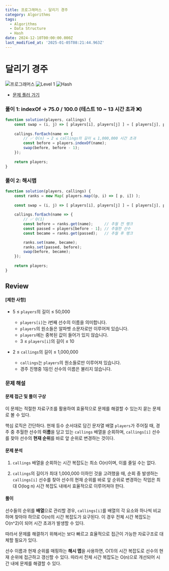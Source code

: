 ```yaml
---
title: 프로그래머스 - 달리기 경주
category: Algorithms
tags:
  - Algorithms
  - Data Structure
  - Hash
date: 2024-12-10T00:00:00.000Z
last_modified_at: '2025-01-05T08:21:44.963Z'
---
```


# 달리기 경주

<img src="https://img.shields.io/badge/-프로그래머스-1e2a3c" alt="프로그래머스"/> <img src="https://img.shields.io/badge/-Level 1-blue" alt="Level 1"/> <img src="https://img.shields.io/badge/-Hash-yellow" alt="Hash"/>

- [문제 풀러 가기](https://school.programmers.co.kr/learn/courses/30/lessons/178871)

### 풀이 1: indexOf → 75.0 / 100.0 (테스트 10 ~ 13 시간 초과 ❌)

```js
function solution(players, callings) {
    const swap = (i, j) => [ players[i], players[j] ] = [ players[j], players[i] ];
    
    callings.forEach(name => {
        // ✅ O(n) → 2 ≤ callings의 길이 ≤ 1,000,000 시간 초과
        const before = players.indexOf(name);
        swap(before, before - 1);
    });
    
    return players;
}
```

### 풀이 2: 해시맵

```js
function solution(players, callings) {
    const ranks = new Map( players.map((p, i) => [ p, i]) );
    
    const swap = (i, j) => [ players[i], players[j] ] = [ players[j], players[i] ];
    
    callings.forEach(name => {
        // ✅ O(1)
        const before = ranks.get(name);     // 추월 전 랭크  
        const passed = players[before - 1]; // 추월한 선수
        const became = ranks.get(passed);   // 추월 후 랭크 

        ranks.set(name, became);
        ranks.set(passed, before);
        swap(before, became);
    });
    
    return players;
}
```

## Review 
#### [제한 사항]
- 5 ≤ `players`의 길이 ≤ 50,000
    - `players[i]`는 i번째 선수의 이름을 의미합니다.
    - `players`의 원소들은 알파벳 소문자로만 이루어져 있습니다.
    - `players`에는 중복된 값이 들어가 있지 않습니다.
    - 3 ≤ `players[i]`의 길이 ≤ 10
    
- 2 ≤ `callings`의 길이 ≤ 1,000,000
    - `callings`는 `players`의 원소들로만 이루어져 있습니다.
    - 경주 진행중 1등인 선수의 이름은 불리지 않습니다.

### 문제 해설

#### 문제 접근 및 풀이 구상 

이 문제는 적절한 자료구조를 활용하여 효율적으로 문제를 해결할 수 있는지 묻는 문제로 볼 수 있다.  

핵심 로직은 간단하다. 현재 등수 순서대로 담긴 문자열 배열 `players`가 주어질 때, 경주 중 추월한 선수의 **이름**을 담고 있는 `callings` 배열을 순회하며, `callings[i]` 선수를 찾아 선수의 **현재 순위**를 바로 앞 순위로 변경하는 것이다.  

#### 문제 분석

1. `callings` 배열을 순회하는 시간 복잡도는 최소 O(n)이며, 이를 줄일 수는 없다. 

2. `callings`의 길이가 최대 1,000,000 이하인 것을 고려했을 때, 순회 중 발생하는 `callings[i]` 선수를 찾아 선수의 현재 순위를 바로 앞 순위로 변경하는 작업은 최대 O(log n) 시간 복잡도 내에서 효율적으로 이루어져야 한다. 

#### 풀이 

선수들의 순위를 **배열**으로 관리할 경우, `callings[i]`를 배열의 각 요소와 하나씩 비교하며 찾아야 하므로 O(n)의 시간 복잡도가 요구된다. 이 경우 전체 시간 복잡도는 O(n^2)이 되어 시간 초과가 발생할 수 있다.

따라서 문제를 해결하기 위해서는 보다 빠르고 효율적으로 접근이 가능한 자료구조로 대체할 필요가 있다.

선수 이름과 현재 순위를 매핑하는 **해시 맵**을 사용하면, O(1)의 시간 복잡도로 선수의 현재 순위에 접근하고 갱신할 수 있다. 따라서 전체 시간 복잡도는 O(n)으로 개선되어 시간 내에 문제를 해결할 수 있다.
